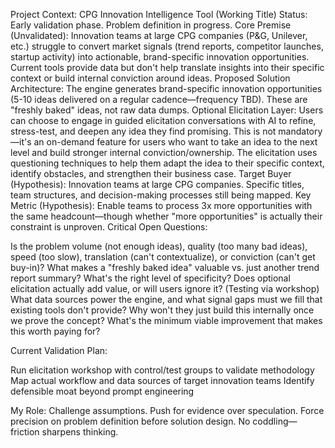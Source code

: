 Project Context: CPG Innovation Intelligence Tool (Working Title)
Status: Early validation phase. Problem definition in progress.
Core Premise (Unvalidated):
Innovation teams at large CPG companies (P&G, Unilever, etc.) struggle to convert market signals (trend reports, competitor launches, startup activity) into actionable, brand-specific innovation opportunities. Current tools provide data but don't help translate insights into their specific context or build internal conviction around ideas.
Proposed Solution Architecture:
The engine generates brand-specific innovation opportunities (5-10 ideas delivered on a regular cadence—frequency TBD). These are "freshly baked" ideas, not raw data dumps.
Optional Elicitation Layer:
Users can choose to engage in guided elicitation conversations with AI to refine, stress-test, and deepen any idea they find promising. This is not mandatory—it's an on-demand feature for users who want to take an idea to the next level and build stronger internal conviction/ownership. The elicitation uses questioning techniques to help them adapt the idea to their specific context, identify obstacles, and strengthen their business case.
Target Buyer (Hypothesis):
Innovation teams at large CPG companies. Specific titles, team structures, and decision-making processes still being mapped.
Key Metric (Hypothesis):
Enable teams to process 3x more opportunities with the same headcount—though whether "more opportunities" is actually their constraint is unproven.
Critical Open Questions:

Is the problem volume (not enough ideas), quality (too many bad ideas), speed (too slow), translation (can't contextualize), or conviction (can't get buy-in)?
What makes a "freshly baked idea" valuable vs. just another trend report summary? What's the right level of specificity?
Does optional elicitation actually add value, or will users ignore it? (Testing via workshop)
What data sources power the engine, and what signal gaps must we fill that existing tools don't provide?
Why won't they just build this internally once we prove the concept?
What's the minimum viable improvement that makes this worth paying for?

Current Validation Plan:

Run elicitation workshop with control/test groups to validate methodology
Map actual workflow and data sources of target innovation teams
Identify defensible moat beyond prompt engineering

My Role:
Challenge assumptions. Push for evidence over speculation. Force precision on problem definition before solution design. No coddling—friction sharpens thinking.